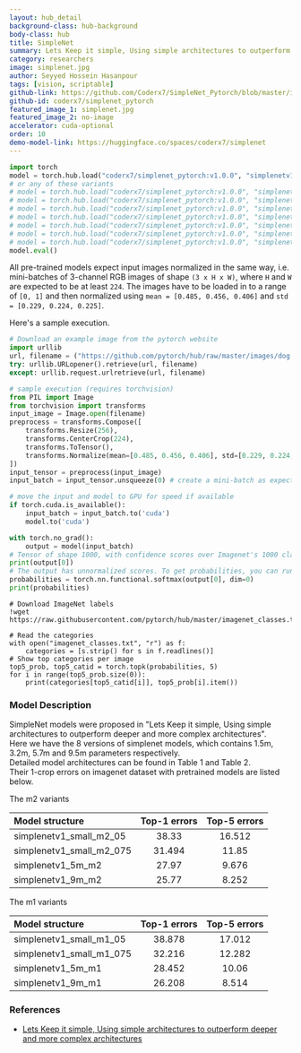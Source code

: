 ```yaml
---
layout: hub_detail
background-class: hub-background
body-class: hub
title: SimpleNet
summary: Lets Keep it simple, Using simple architectures to outperform deeper and more complex architectures
category: researchers
image: simplenet.jpg
author: Seyyed Hossein Hasanpour
tags: [vision, scriptable]
github-link: https://github.com/Coderx7/SimpleNet_Pytorch/blob/master/imagenet/simplenet.py
github-id: coderx7/simplenet_pytorch
featured_image_1: simplenet.jpg
featured_image_2: no-image
accelerator: cuda-optional
order: 10
demo-model-link: https://huggingface.co/spaces/coderx7/simplenet
---
```


```python
import torch
model = torch.hub.load("coderx7/simplenet_pytorch:v1.0.0", "simplenetv1_5m_m1", pretrained=True)
# or any of these variants
# model = torch.hub.load("coderx7/simplenet_pytorch:v1.0.0", "simplenetv1_5m_m2", pretrained=True)
# model = torch.hub.load("coderx7/simplenet_pytorch:v1.0.0", "simplenetv1_9m_m1", pretrained=True)
# model = torch.hub.load("coderx7/simplenet_pytorch:v1.0.0", "simplenetv1_9m_m2", pretrained=True)
# model = torch.hub.load("coderx7/simplenet_pytorch:v1.0.0", "simplenetv1_small_m1_05", pretrained=True)
# model = torch.hub.load("coderx7/simplenet_pytorch:v1.0.0", "simplenetv1_small_m2_05", pretrained=True)
# model = torch.hub.load("coderx7/simplenet_pytorch:v1.0.0", "simplenetv1_small_m1_075", pretrained=True)
# model = torch.hub.load("coderx7/simplenet_pytorch:v1.0.0", "simplenetv1_small_m2_075", pretrained=True)
model.eval()
```

All pre-trained models expect input images normalized in the same way,
i.e. mini-batches of 3-channel RGB images of shape `(3 x H x W)`, where `H` and `W` are expected to be at least `224`.
The images have to be loaded in to a range of `[0, 1]` and then normalized using `mean = [0.485, 0.456, 0.406]`
and `std = [0.229, 0.224, 0.225]`.

Here's a sample execution.

```python
# Download an example image from the pytorch website
import urllib
url, filename = ("https://github.com/pytorch/hub/raw/master/images/dog.jpg", "dog.jpg")
try: urllib.URLopener().retrieve(url, filename)
except: urllib.request.urlretrieve(url, filename)
```

```python
# sample execution (requires torchvision)
from PIL import Image
from torchvision import transforms
input_image = Image.open(filename)
preprocess = transforms.Compose([
    transforms.Resize(256),
    transforms.CenterCrop(224),
    transforms.ToTensor(),
    transforms.Normalize(mean=[0.485, 0.456, 0.406], std=[0.229, 0.224, 0.225]),
])
input_tensor = preprocess(input_image)
input_batch = input_tensor.unsqueeze(0) # create a mini-batch as expected by the model

# move the input and model to GPU for speed if available
if torch.cuda.is_available():
    input_batch = input_batch.to('cuda')
    model.to('cuda')

with torch.no_grad():
    output = model(input_batch)
# Tensor of shape 1000, with confidence scores over Imagenet's 1000 classes
print(output[0])
# The output has unnormalized scores. To get probabilities, you can run a softmax on it.
probabilities = torch.nn.functional.softmax(output[0], dim=0)
print(probabilities)
```

```
# Download ImageNet labels
!wget https://raw.githubusercontent.com/pytorch/hub/master/imagenet_classes.txt
```

```
# Read the categories
with open("imagenet_classes.txt", "r") as f:
    categories = [s.strip() for s in f.readlines()]
# Show top categories per image
top5_prob, top5_catid = torch.topk(probabilities, 5)
for i in range(top5_prob.size(0)):
    print(categories[top5_catid[i]], top5_prob[i].item())
```

### Model Description

SimpleNet models were proposed in "Lets Keep it simple, Using simple architectures to outperform deeper and more complex architectures".  
Here we have the 8 versions of simplenet models, which contains 1.5m, 3.2m, 5.7m and 9.5m parameters respectively.  
Detailed model architectures can be found in Table 1 and Table 2.  
Their 1-crop errors on imagenet dataset with pretrained models are listed below.  

The m2 variants    

|      Model structure       | Top-1 errors   | Top-5 errors |
| :------------------------- | :-----------:  | :-----------:|
|  simplenetv1_small_m2_05   |     38.33      |     16.512   |
|  simplenetv1_small_m2_075  |     31.494     |     11.85    |
|  simplenetv1_5m_m2         |     27.97      |     9.676    |
|  simplenetv1_9m_m2         |     25.77      |     8.252    |

The m1 variants   

|      Model structure       | Top-1 errors   | Top-5 errors |
| :------------------------- | :-----------:  | :-----------:|
|  simplenetv1_small_m1_05   |     38.878     |     17.012   |
|  simplenetv1_small_m1_075  |     32.216     |     12.282   |
|  simplenetv1_5m_m1         |     28.452     |     10.06    |
|  simplenetv1_9m_m1         |     26.208     |     8.514    |

### References

 - [Lets Keep it simple, Using simple architectures to outperform deeper and more complex architectures](https://arxiv.org/abs/1608.06037)
